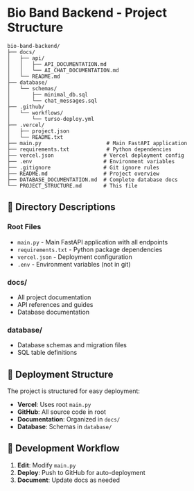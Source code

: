 # Bio Band Backend - Project Structure

```
bio-band-backend/
├── docs/
│   ├── api/
│   │   ├── API_DOCUMENTATION.md
│   │   └── AI_CHAT_DOCUMENTATION.md
│   └── README.md
├── database/
│   └── schemas/
│       ├── minimal_db.sql
│       └── chat_messages.sql
├── .github/
│   └── workflows/
│       └── turso-deploy.yml
├── .vercel/
│   ├── project.json
│   └── README.txt
├── main.py                     # Main FastAPI application
├── requirements.txt            # Python dependencies
├── vercel.json                # Vercel deployment config
├── .env                       # Environment variables
├── .gitignore                 # Git ignore rules
├── README.md                  # Project overview
├── DATABASE_DOCUMENTATION.md  # Complete database docs
└── PROJECT_STRUCTURE.md       # This file
```

## 📁 Directory Descriptions

### **Root Files**
- `main.py` - Main FastAPI application with all endpoints
- `requirements.txt` - Python package dependencies
- `vercel.json` - Deployment configuration
- `.env` - Environment variables (not in git)

### **docs/**
- All project documentation
- API references and guides
- Database documentation

### **database/**
- Database schemas and migration files
- SQL table definitions



## 🚀 Deployment Structure

The project is structured for easy deployment:
- **Vercel**: Uses root `main.py`
- **GitHub**: All source code in root
- **Documentation**: Organized in `docs/`
- **Database**: Schemas in `database/`

## 🔧 Development Workflow

1. **Edit**: Modify `main.py`
2. **Deploy**: Push to GitHub for auto-deployment
3. **Document**: Update docs as needed